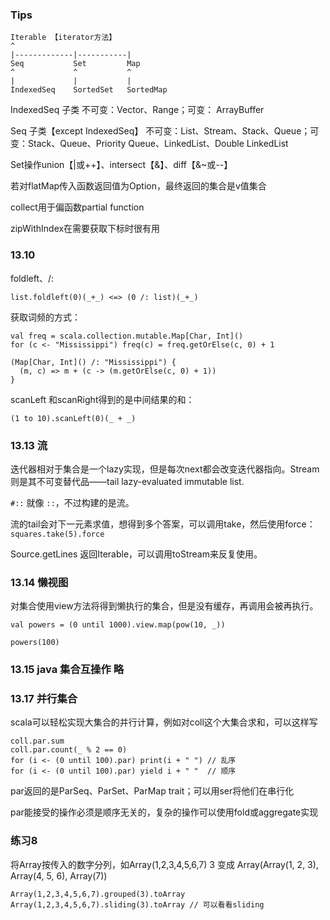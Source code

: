 ### Tips

	Iterable 【iterator方法】
	^
	|-------------|-----------|
	Seq           Set         Map
	^             ^           ^
	|             |           |
	IndexedSeq    SortedSet   SortedMap

IndexedSeq 子类 不可变：Vector、Range；可变： ArrayBuffer

Seq 子类【except IndexedSeq】 不可变：List、Stream、Stack、Queue；可变：Stack、Queue、Priority Queue、LinkedList、Double LinkedList

Set操作union【|或++】、intersect【&】、diff【&~或--】

若对flatMap传入函数返回值为Option，最终返回的集合是v值集合

collect用于偏函数partial function

zipWithIndex在需要获取下标时很有用

### 13.10

foldleft、/:

	list.foldleft(0)(_+_) <=> (0 /: list)(_+_)

获取词频的方式：

	val freq = scala.collection.mutable.Map[Char, Int]()
	for (c <- "Mississippi") freq(c) = freq.getOrElse(c, 0) + 1
	
	(Map[Char, Int]() /: "Mississippi") {
	  (m, c) => m + (c -> (m.getOrElse(c, 0) + 1))
	}

scanLeft 和scanRight得到的是中间结果的和：

	(1 to 10).scanLeft(0)(_ + _)

### 13.13 流

迭代器相对于集合是一个lazy实现，但是每次next都会改变迭代器指向。Stream则是其不可变替代品——tail lazy-evaluated immutable list.

<code>#::</code> 就像 <code>::</code>，不过构建的是流。

流的tail会对下一元素求值，想得到多个答案，可以调用take，然后使用force：<code>squares.take(5).force</code>

Source.getLines 返回Iterable，可以调用toStream来反复使用。

### 13.14 懒视图

对集合使用view方法将得到懒执行的集合，但是没有缓存，再调用会被再执行。

	val powers = (0 until 1000).view.map(pow(10, _))
	
	powers(100)

### 13.15 java 集合互操作 略

### 13.17 并行集合

scala可以轻松实现大集合的并行计算，例如对coll这个大集合求和，可以这样写

	coll.par.sum
	coll.par.count(_ % 2 == 0)
	for (i <- (0 until 100).par) print(i + " ") // 乱序
	for (i <- (0 until 100).par) yield i + " "  // 顺序

par返回的是ParSeq、ParSet、ParMap trait；可以用ser将他们在串行化

par能接受的操作必须是顺序无关的，复杂的操作可以使用fold或aggregate实现

### 练习8

将Array按传入的数字分列，如Array(1,2,3,4,5,6,7) 3 变成 Array(Array(1, 2, 3), Array(4, 5, 6), Array(7))

	Array(1,2,3,4,5,6,7).grouped(3).toArray
	Array(1,2,3,4,5,6,7).sliding(3).toArray // 可以看看sliding

